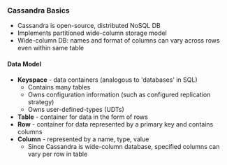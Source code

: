 ### Cassandra Basics
- Cassandra is open-source, distributed NoSQL DB
- Implements partitioned wide-column storage model
- Wide-column DB: names and format of columns can vary across rows even within same table

#### Data Model

- **Keyspace** - data containers (analogous to 'databases' in SQL)
	- Contains many tables
	- Owns configuration information (such as configured replication strategy)
	- Owns user-defined-types (UDTs)
- **Table** - container for data in the form of rows
- **Row** - container for data represented by a primary key and contains columns
- **Column** - represented by a name, type, value
	- Since Cassandra is wide-column database, specified columns can vary per row in table
